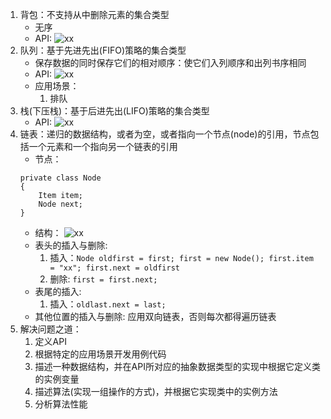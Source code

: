 1. 背包：不支持从中删除元素的集合类型
    - 无序
    - API:
        ![xx](https://github.com/tomming233/unplearning/raw/master/notes/images/WX20190305-223458@2x.png)
2. 队列：基于先进先出(FIFO)策略的集合类型
    - 保存数据的同时保存它们的相对顺序：使它们入列顺序和出列书序相同
    - API:
        ![xx](https://github.com/tomming233/unplearning/raw/master/notes/images/WX20190305-224038@2x.png)
    - 应用场景：
        1. 排队
3. 栈(下压栈)：基于后进先出(LIFO)策略的集合类型
    - API:
        ![xx](https://github.com/tomming233/unplearning/raw/master/notes/images/WX20190305-224509@2x.png)
4. 链表：递归的数据结构，或者为空，或者指向一个节点(node)的引用，节点包括一个元素和一个指向另一个链表的引用
    - 节点：
    ```
    private class Node
    {
        Item item;
        Node next;
    }
    ```
    - 结构：
        ![xx](https://github.com/tomming233/unplearning/raw/master/notes/images/WX20190305-225602@2x.png)
    - 表头的插入与删除:
        1. 插入：`Node oldfirst = first; first = new Node(); first.item = "xx"; first.next = oldfirst`
        2. 删除: `first = first.next;`
    - 表尾的插入:
        1. 插入：`oldlast.next = last;`
    - 其他位置的插入与删除: 应用双向链表，否则每次都得遍历链表
5. 解决问题之道：
    1. 定义API
    2. 根据特定的应用场景开发用例代码
    3. 描述一种数据结构，并在API所对应的抽象数据类型的实现中根据它定义类的实例变量
    4. 描述算法(实现一组操作的方式)，并根据它实现类中的实例方法
    5. 分析算法性能
